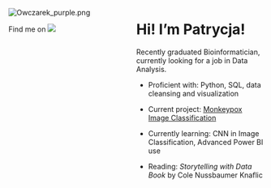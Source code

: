
<div style="text-align: left; display: grid; grid-template-columns: 1fr 1fr;">
  <div>

![Owczarek_purple.png](Untitled%204ca81b7dc56b4f8fab77ce0492d2c94d/Owczarek_purple.png)

Find me on [<img src="https://img.shields.io/badge/linkedin-%230077B5.svg?&style=for-the-badge&logo=linkedin&logoColor=white"/>](https://www.linkedin.com/in/patrycja-owczarek/)

  </div>
  <div>

# Hi! I’m Patrycja!

Recently graduated Bioinformatician, currently looking for a job in Data Analysis.

- Proficient with: Python, SQL, data cleansing and visualization
- Current project: [Monkeypox Image Classification](https://github.com/OwczarekP/monkeypox_skin_image)
- Currently learning: CNN in Image Classification, Advanced Power BI use
- Reading: *Storytelling with Data Book* by Cole Nussbaumer Knaflic


  </div>
</div>
